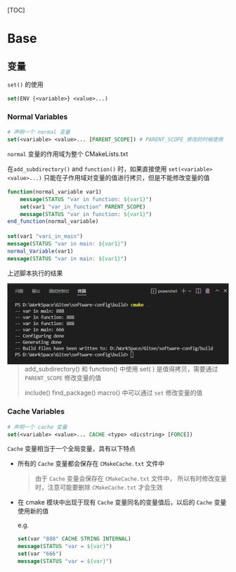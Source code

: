 [TOC]

# Base

## 变量

`set()` 的使用

```cmake
set(ENV {<variable>} <value>...)
```



### Normal Variables

```cmake
# 声明一个 normal 变量
set(<variable> <value>... [PARENT_SCOPE]) # PARENT_SCOPE 修改的时候使用
```

`normal` 变量的作用域为整个 CMakeLists.txt 

在`add_subdirectory()` and `function()` 时，如果直接使用 `set(<variable> <value>...)` 只能在子作用域对变量的值进行拷贝，但是不能修改变量的值

```cmake
function(normal_variable var1)
	message(STATUS "var in function: ${var1}")
	set(var1 "var_in_function" PARENT_SCOPE)
    message(STATUS "var in function: ${var1}")
end_function(normal_variable)

set(var1 "vari_in_main")
message(STATUS "var in main: ${var1}")
normal_Variable(var1)
message(STATUS "var in main: ${var1}")
```

上述脚本执行的结果

<img src="../.picture/3.build/cmake_normal_variable.png" align=left>



> add_subdirectory() 和 function() 中使用 set(<variable> <value>) 是值得拷贝，需要通过 `PARENT_SCOPE` 修改变量的值
>
> include() find_package() macro() 中可以通过 `set` 修改变量的值

### Cache Variables

```cmake
# 声明一个 cache 变量
set(<variable> <value>... CACHE <type> <dicstring> [FORCE])
```

`Cache` 变量相当于一个全局变量，具有以下特点

+ 所有的 `Cache` 变量都会保存在 `CMakeCache.txt` 文件中

  > 由于 `Cache` 变量会保存在 `CMakeCache.txt` 文件中， 所以有时修改变量时，注意可能要删除 `CMakeCache.txt` 才会生效

+ 在 cmake 模块中出现于现有 `Cache` 变量同名的变量值后，以后的 `Cache` 变量使用新的值

  e.g. 

  ```cmake
  set(var "888" CACHE STRING INTERNAL)
  message(STATUS "var = ${var}")
  set(var "666")
  message(STATUS "var = ${var}")
  ```

  